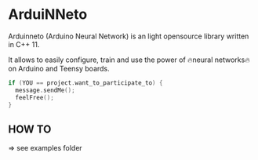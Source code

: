 # ArduiNNeto
Arduinneto (Arduino Neural Network) is an light opensource library written in C++ 11.

It allows to easily configure, train and use the power of :fire:neural networks:fire: on Arduino and Teensy boards.

```C++
if (YOU == project.want_to_participate_to) {
  message.sendMe();
  feelFree();
}
```

## HOW TO

=> see examples folder
